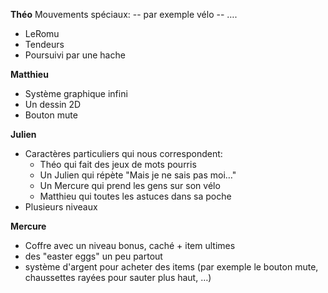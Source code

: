 **Théo**
Mouvements spéciaux:
-- par exemple vélo
-- ….
- LeRomu
- Tendeurs
- Poursuivi par une hache

**Matthieu**
- Système graphique infini
- Un dessin 2D
- Bouton mute

**Julien**
- Caractères particuliers qui nous correspondent:
	* Théo qui fait des jeux de mots pourris
	* Un Julien qui répète "Mais je ne sais pas moi…"
	* Un Mercure qui prend les gens sur son vélo
	* Matthieu qui toutes les astuces dans sa poche
- Plusieurs niveaux

**Mercure**
- Coffre avec un niveau bonus, caché + item ultimes
- des "easter eggs" un peu partout
- système d'argent pour acheter des items (par exemple le bouton mute, chaussettes rayées pour sauter plus haut, …)